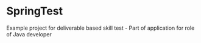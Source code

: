 # SpringTest
Example project for deliverable based skill test - Part of application for role of Java developer
